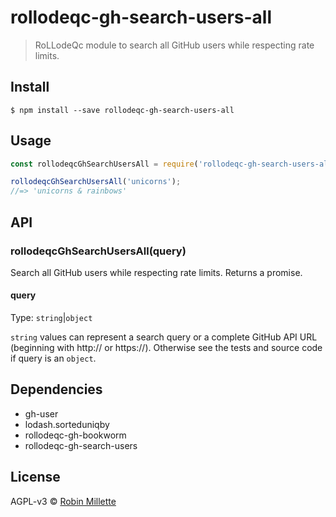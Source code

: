 # rollodeqc-gh-search-users-all
> RoLLodeQc module to search all GitHub users while respecting rate limits.

## Install
```
$ npm install --save rollodeqc-gh-search-users-all
```

## Usage
```js
const rollodeqcGhSearchUsersAll = require('rollodeqc-gh-search-users-all');

rollodeqcGhSearchUsersAll('unicorns');
//=> 'unicorns & rainbows'
```

## API
### rollodeqcGhSearchUsersAll(query)
Search all GitHub users while respecting rate limits. Returns a promise.

#### query
Type: `string`|`object`

`string` values can represent a search query or a complete GitHub API URL
(beginning with http:// or https://).
Otherwise see the tests and source code if query is an `object`.

## Dependencies
* gh-user
* lodash.sorteduniqby
* rollodeqc-gh-bookworm
* rollodeqc-gh-search-users

## License

AGPL-v3 © [Robin Millette](http://robin.millette.info)
